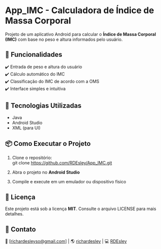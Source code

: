 # App_IMC - Calculadora de Índice de Massa Corporal

Projeto de um aplicativo Android para calcular o **Índice de Massa Corporal (IMC)** com base no peso e altura informados pelo usuário.

## 📱 Funcionalidades
✔️ Entrada de peso e altura do usuário  
✔️ Cálculo automático do IMC  
✔️ Classificação do IMC de acordo com a OMS  
✔️ Interface simples e intuitiva  

## 🚀 Tecnologias Utilizadas
- Java  
- Android Studio  
- XML (para UI)  

## 📦 Como Executar o Projeto
1. Clone o repositório:  
   git clone https://github.com/RDEsley/App_IMC.git

2. Abra o projeto no **Android Studio**  
3. Compile e execute em um emulador ou dispositivo físico  

## 📝 Licença
Este projeto está sob a licença **MIT**. Consulte o arquivo LICENSE para mais detalhes.  

## 📩 Contato
📧 [richardesleyso@gmail.com] | 🌎 [richardesley](www.linkedin.com/in/richardesley) | 💻 [RDEsley](https://github.com/RDEsley)
